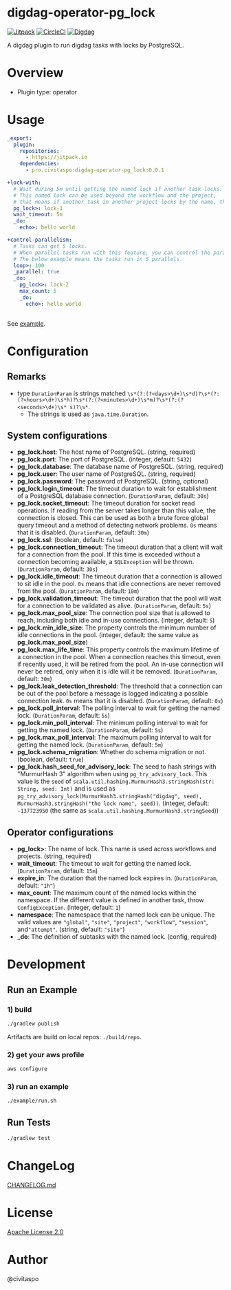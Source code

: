 # digdag-operator-pg_lock
[![Jitpack](https://jitpack.io/v/pro.civitaspo/digdag-operator-operator-pg_lock.svg)](https://jitpack.io/#pro.civitaspo/digdag-operator-pg_lock) [![CircleCI](https://circleci.com/gh/civitaspo/digdag-operator-pg_lock.svg?style=shield)](https://circleci.com/gh/civitaspo/digdag-operator-pg_lock) [![Digdag](https://img.shields.io/badge/digdag-v0.9.39-brightgreen.svg)](https://github.com/treasure-data/digdag/releases/tag/v0.9.39)

A digdag plugin to run digdag tasks with locks by PostgreSQL.

# Overview

- Plugin type: operator

# Usage

```yaml
_export:
  plugin:
    repositories:
      - https://jitpack.io
    dependencies:
      - pro.civitaspo:digdag-operator-pg_lock:0.0.1

+lock-with:
  # Wait during 5m until getting the named lock if another task locks.
  # This named lock can be used beyond the workflow and the project,
  # that means if another task in another project locks by the name, this task waits until the lock is released.
  pg_lock>: lock-1
  wait_timeout: 5m
  _do:
    echo>: hello world

+control-parallelism:
  # Tasks can get 5 locks.
  # When parallel tasks run with this feature, you can control the parallelism.
  # The below example means the tasks run in 5 parallels.
  loop>: 100
  _parallel: true
  _do:
    pg_lock>: lock-2  
    max_count: 5
    _do:
      echo>: hello world
    
```

See [example](./example).

# Configuration

## Remarks

- type `DurationParam` is strings matched `\s*(?:(?<days>\d+)\s*d)?\s*(?:(?<hours>\d+)\s*h)?\s*(?:(?<minutes>\d+)\s*m)?\s*(?:(?<seconds>\d+)\s*
s)?\s*`.
  - The strings is used as `java.time.Duration`.
  
## System configurations

- **pg_lock.host**: The host name of PostgreSQL. (string, required)
- **pg_lock.port**: The port of PostgreSQL. (integer, default: `5432`)
- **pg_lock.database**: The database name of PostgreSQL. (string, required)
- **pg_lock.user**: The user name of PostgreSQL. (string, required)
- **pg_lock.password**: The password of PostgreSQL. (string, optional)
- **pg_lock.login_timeout**: The timeout duration to wait for establishment of a PostgreSQL database connection. (`DurationParam`, default: `30s`)
- **pg_lock.socket_timeout**: The timeout duration for socket read operations. If reading from the server takes longer than this value, the connection is closed. This can be used as both a brute force global query timeout and a method of detecting network problems. `0s` means that it is disabled. (`DurationParam`, default: `30m`)
- **pg_lock.ssl**: (boolean, default: `false`)
- **pg_lock.connection_timeout**: The timeout duration that a client will wait for a connection from the pool. If this time is exceeded without a connection becoming available, a `SQLException` will be thrown. (`DurationParam`, default: `30s`)
- **pg_lock.idle_timeout**: The timeout duration that a connection is allowed to sit idle in the pool. `0s` means that idle connections are never removed from the pool. (`DurationParam`, default: `10m`)
- **pg_lock.validation_timeout**: The timeout duration that the pool will wait for a connection to be validated as alive. (`DurationParam`, default: `5s`)
- **pg_lock.max_pool_size**: The connection pool size that is allowed to reach, including both idle and in-use connections. (integer, default: `5`)
- **pg_lock.min_idle_size**: The property controls the minimum number of idle connections in the pool. (integer, default: the same value as **pg_lock.max_pool_size**)
- **pg_lock.max_life_time**: This property controls the maximum lifetime of a connection in the pool. When a connection reaches this timeout, even if recently used, it will be retired from the pool. An in-use connection will never be retired, only when it is idle will it be removed. (`DurationParam`, default: `30m`)
- **pg_lock.leak_detection_threshold**: The threshold that a connection can be out of the pool before a message is logged indicating a possible connection leak. `0s` means that it is disabled. (`DurationParam`, default: `0s`)
- **pg_lock.poll_interval**: The polling interval to wait for getting the named lock. (`DurationParam`, default: `5s`)
- **pg_lock.min_poll_interval**: The minimum polling interval to wait for getting the named lock. (`DurationParam`, default: `5s`)
- **pg_lock.max_poll_interval**: The maximum polling interval to wait for getting the named lock. (`DurationParam`, default: `5m`)
- **pg_lock.schema_migration**: Whether do schema migration or not. (boolean, default: `true`)
- **pg_lock.hash_seed_for_advisory_lock**: The seed to hash strings with "MurmurHash 3" algorithm when using `pg_try_advisory_lock`. This value is the `seed` of `scala.util.hashing.MurmurHash3.stringHash(str: String, seed: Int)` and is used as `pg_try_advisory_lock(MurmurHash3.stringHash("digdag", seed), MurmurHash3.stringHash("the lock name", seed))`. (integer, default: `-137723950` (the same as `scala.util.hashing.MurmurHash3.stringSeed`))


## Operator configurations

- **pg_lock>**: The name of lock. This name is used across workflows and projects. (string, required)
- **wait_timeout**: The timeout to wait for getting the named lock. (`DurationParam`, default: `15m`)
- **expire_in**: The duration that the named lock expires in. (`DurationParam`, default: `"1h"`)
- **max_count**: The maximum count of the named locks within the namespace. If the different value is defined in another task, throw `ConfigException`. (integer, default: `1`) 
- **namespace**: The namespace that the named lock can be unique. The valid values are `"global"`, `"site"`, `"project"`, `"workflow"`, `"session"`, and`"attempt"`. (string, default: `"site"`)
- **_do**: The definition of subtasks with the named lock. (config, required) 

# Development

## Run an Example

### 1) build

```sh
./gradlew publish
```

Artifacts are build on local repos: `./build/repo`.

### 2) get your aws profile

```sh
aws configure
```

### 3) run an example

```sh
./example/run.sh
```

## Run Tests

```sh
./gradlew test
```

# ChangeLog

[CHANGELOG.md](./CHANGELOG.md)

# License

[Apache License 2.0](./LICENSE.txt)

# Author

@civitaspo

